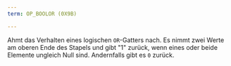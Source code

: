 ```yaml
---
term: OP_BOOLOR (0X9B)

---
```

Ahmt das Verhalten eines logischen `OR`-Gatters nach. Es nimmt zwei Werte am oberen Ende des Stapels und gibt "1" zurück, wenn eines oder beide Elemente ungleich Null sind. Andernfalls gibt es `0` zurück.